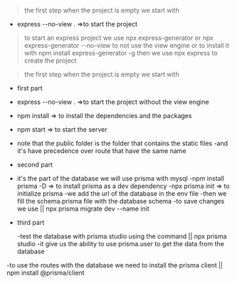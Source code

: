 > the first step when the project is empty we start with

- express --no-view . =>to start the project

> to start an express project we use npx express-generator
> or npx express-generator --no-view to not use the view engine
> or to install it with npm install express-generator -g
> then we use npx express to create the project

<!-- ---- -->

> the first step when the project is empty we start with

- first part

* express --no-view . =>to start the project without the view engine
* npm install => to install the dependencies and the packages
* npm start => to start the server
* note that the public folder is the folder that contains the static files
  -and it's have precedence over route that have the same name

* second part

* it's the part of the database we will use prisma with mysql
  -npm install prisma -D => to install prisma as a dev dependency
  -npx prisma init => to initialize prisma
  -we add the url of the database in the env file
  -then we fill the schema.prisma file with the database schema
  -to save changes we use || npx prisma migrate dev --name init

* third part

  -test the database with prisma studio using the command || npx prisma studio
  -it give us the ability to use prisma.user to get the data from the database

-to use the routes with the database we need to install the prisma client || npm install @prisma/client
